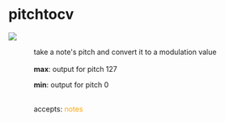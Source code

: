 
<a name=pitchtocv></a><br>
# <b>pitchtocv</b>
<img src="https://www.bespokesynth.com/docs/screenshots/pitchtocv.png"><br>
<div style="display:inline-block;margin-left:50px;">
take a note's pitch and convert it to a modulation value<br/><br/>
<b>max</b>: output for pitch 127<br>

<b>min</b>: output for pitch 0<br>

<br>accepts: <font color=orange>notes</font> <br></div>

